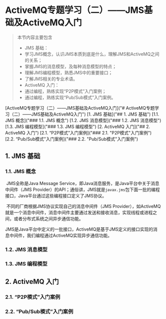 # ActiveMQ专题学习（二）——JMS基础及ActiveMQ入门

>本节内容主要包含
>
>- JMS 基础：
>  - 学习JMS概念，认识JMS本质到底是什么，理解JMS和ActiveMQ之间的关系；
>  - 掌握JMS的消息模型，及每种消息模型的特点；
>  - 理解JMS编程模型，熟悉JMS中的重要接口；
>  - 了解JMS相关的专业术语。
>- ActiveMQ 入门：
>  - 通过编程，熟练实现“P2P模式”入门案例；
>  - 通过编程，熟练实现“Pub/Sub模式”入门案例。



[ActiveMQ专题学习（二）——JMS基础及ActiveMQ入门]("# ActiveMQ专题学习（二）——JMS基础及ActiveMQ入门")
[1.	JMS 基础]("## 1.	JMS 基础")
  [1.1.	JMS 概念]("### 1.1.	JMS 概念")
  [1.2.	JMS 消息模型]("### 1.2.	JMS 消息模型")
  [1.3.	JMS 编程模型]("### 1.3.	JMS 编程模型")
[2.	ActiveMQ 入门]("## 2.	ActiveMQ 入门")
  [2.1.	“P2P模式”入门案例]("### 2.1.	"P2P模式"入门案例")
  [2.2.	“Pub/Sub模式”入门案例]("### 2.2.	"Pub/Sub模式"入门案例")



## 1.	JMS 基础

### 1.1.	JMS 概念

​		JMS全称是Java Message Service，即Java消息服务，是Java平台中关于消息中间件（JMS Provider）的API；通俗讲，JMS就是`javax.jms`包下面一批的编程接口，Java平台通过这些编程接口定义了JMS协议。

​		不同的厂商根据JMS协议实现自己的消息中间件（JMS Provider），如ActiveMQ就是一个消息中间件，消息中间件主要通过发送和接收消息，实现线程或进程之间，或者分布式系统之间异步通信功能。

​		JMS是Java平台中定义的一批接口，ActiveMQ是基于JMS定义的接口实现的消息中间件，我们编程通过ActiveMQ实现异步通信功能。



### 1.2.	JMS 消息模型





### 1.3.	JMS 编程模型







## 2.	ActiveMQ 入门

### 2.1.	“P2P模式”入门案例





### 2.2.	“Pub/Sub模式”入门案例

















